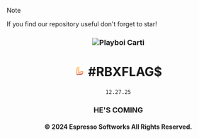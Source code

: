 > [!NOTE]
> If you find our repository useful don't forget to star!

<h3 align="center">
  <img src="assets/pbc.gif" width="256" alt="Playboi Carti">
</h3>

<h1 align="center"><img src="https://raw.githubusercontent.com/bloxstraplabs/bloxstrap/refs/heads/main/Images/Bloxstrap.png" width="24" alt="Playboi Carti"> #RBXFLAG$</h1>

<div align="center">

`12.27.25`

<h3 align="center">HE'S COMING</h3>

</div>
<h4 align="center">© 2024 Espresso Softworks All Rights Reserved.</h4>
